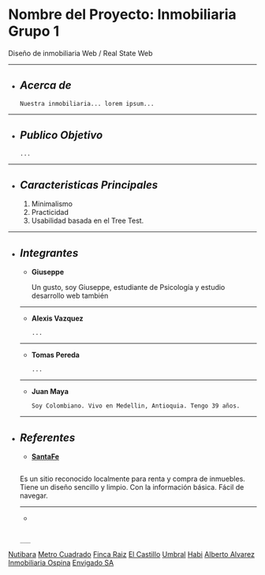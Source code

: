 # Nombre del Proyecto: Inmobiliaria Grupo 1
Diseño de inmobiliaria Web  / Real State Web
___

+ ## ___Acerca de___
    ```
    Nuestra inmobiliaria... lorem ipsum...
___

+ ## ___Publico Objetivo___
    ```
    ...
___

+ ## ___Caracteristicas Principales___
    1. Minimalismo
    2. Practicidad
    3. Usabilidad basada en el Tree Test.
___

+ ## ___Integrantes___

   - __Giuseppe__

        Un gusto, soy Giuseppe, estudiante de Psicología y estudio desarrollo web también 
    ___

   - __Alexis Vazquez__

        ```
        ...
    ___

    - __Tomas Pereda__

        ```
        ...
    ___

    - __Juan Maya__

        ```
        Soy Colombiano. Vivo en Medellin, Antioquia. Tengo 39 años.
    ___

+ ## ___Referentes___

    - __[SantaFe](https://www.arrendamientossantafe.com/)__
        ```
    Es un sitio reconocido localmente para renta y compra de inmuebles. Tiene un diseño sencillo y limpio. Con la información básica. Fácil de navegar.
    ___

    - __[]()__
    ```

    ___
[Nutibara](https://anutibara.com/)
[Metro Cuadrado](https://www.metrocuadrado.com/)
[Finca Raiz](https://www.fincaraiz.com.co/)
[El Castillo](https://www.arrendamientoselcastillo.com.co/)
[Umbral](https://arrendamientosumbral.co/)
[Habi](https://habi.co/)
[Alberto Alvarez](https://albertoalvarez.com/)
[Inmobiliaria Ospina](https://www.inmobiliariaospina.com/)
[Envigado SA](https://www.arrendamientosenvigadosa.com/)










